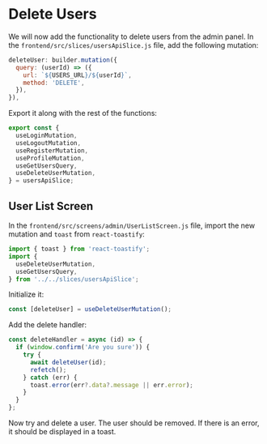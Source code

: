 # Delete Users

We will now add the functionality to delete users from the admin panel. In the `frontend/src/slices/usersApiSlice.js` file, add the following mutation:

```js
deleteUser: builder.mutation({
  query: (userId) => ({
    url: `${USERS_URL}/${userId}`,
    method: 'DELETE',
  }),
}),
```

Export it along with the rest of the functions:

```js
export const {
  useLoginMutation,
  useLogoutMutation,
  useRegisterMutation,
  useProfileMutation,
  useGetUsersQuery,
  useDeleteUserMutation,
} = usersApiSlice;
```

## User List Screen

In the `frontend/src/screens/admin/UserListScreen.js` file, import the new mutation and `toast` from `react-toastify`:

```js
import { toast } from 'react-toastify';
import {
  useDeleteUserMutation,
  useGetUsersQuery,
} from '../../slices/usersApiSlice';
```

Initialize it:

```js
const [deleteUser] = useDeleteUserMutation();
```

Add the delete handler:

```js
const deleteHandler = async (id) => {
  if (window.confirm('Are you sure')) {
    try {
      await deleteUser(id);
      refetch();
    } catch (err) {
      toast.error(err?.data?.message || err.error);
    }
  }
};
```

Now try and delete a user. The user should be removed. If there is an error, it should be displayed in a toast.
